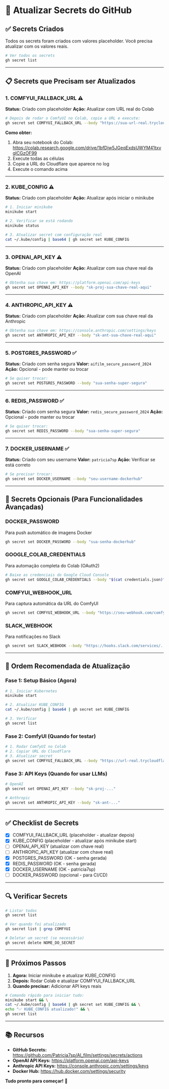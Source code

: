 # 🔐 Atualizar Secrets do GitHub

## ✅ Secrets Criados

Todos os secrets foram criados com valores placeholder. Você precisa atualizar com os valores reais.

```bash
# Ver todos os secrets
gh secret list
```

---

## 📋 Secrets que Precisam ser Atualizados

### **1. COMFYUI_FALLBACK_URL** ⚠️

**Status:** Criado com placeholder
**Ação:** Atualizar com URL real do Colab

```bash
# Depois de rodar o ComfyUI no Colab, copie a URL e execute:
gh secret set COMFYUI_FALLBACK_URL --body "https://sua-url-real.trycloudflare.com"
```

**Como obter:**
1. Abra seu notebook do Colab: https://colab.research.google.com/drive/1bfDjw5JGeqExdsUWYM41txvqlCGzOF99
2. Execute todas as células
3. Copie a URL do Cloudflare que aparece no log
4. Execute o comando acima

---

### **2. KUBE_CONFIG** ⚠️

**Status:** Criado com placeholder
**Ação:** Atualizar após iniciar o minikube

```bash
# 1. Iniciar minikube
minikube start

# 2. Verificar se está rodando
minikube status

# 3. Atualizar secret com configuração real
cat ~/.kube/config | base64 | gh secret set KUBE_CONFIG
```

---

### **3. OPENAI_API_KEY** ⚠️

**Status:** Criado com placeholder
**Ação:** Atualizar com sua chave real da OpenAI

```bash
# Obtenha sua chave em: https://platform.openai.com/api-keys
gh secret set OPENAI_API_KEY --body "sk-proj-sua-chave-real-aqui"
```

---

### **4. ANTHROPIC_API_KEY** ⚠️

**Status:** Criado com placeholder
**Ação:** Atualizar com sua chave real da Anthropic

```bash
# Obtenha sua chave em: https://console.anthropic.com/settings/keys
gh secret set ANTHROPIC_API_KEY --body "sk-ant-sua-chave-real-aqui"
```

---

### **5. POSTGRES_PASSWORD** ✅

**Status:** Criado com senha segura
**Valor:** `aifilm_secure_password_2024`
**Ação:** Opcional - pode manter ou trocar

```bash
# Se quiser trocar:
gh secret set POSTGRES_PASSWORD --body "sua-senha-super-segura"
```

---

### **6. REDIS_PASSWORD** ✅

**Status:** Criado com senha segura
**Valor:** `redis_secure_password_2024`
**Ação:** Opcional - pode manter ou trocar

```bash
# Se quiser trocar:
gh secret set REDIS_PASSWORD --body "sua-senha-super-segura"
```

---

### **7. DOCKER_USERNAME** ✅

**Status:** Criado com seu username
**Valor:** `patricia7sp`
**Ação:** Verificar se está correto

```bash
# Se precisar trocar:
gh secret set DOCKER_USERNAME --body "seu-username-dockerhub"
```

---

## 🔑 Secrets Opcionais (Para Funcionalidades Avançadas)

### **DOCKER_PASSWORD**
Para push automático de imagens Docker

```bash
gh secret set DOCKER_PASSWORD --body "sua-senha-dockerhub"
```

### **GOOGLE_COLAB_CREDENTIALS**
Para automação completa do Colab (OAuth2)

```bash
# Baixe as credenciais do Google Cloud Console
gh secret set GOOGLE_COLAB_CREDENTIALS --body "$(cat credentials.json)"
```

### **COMFYUI_WEBHOOK_URL**
Para captura automática da URL do ComfyUI

```bash
gh secret set COMFYUI_WEBHOOK_URL --body "https://seu-webhook.com/comfyui-url"
```

### **SLACK_WEBHOOK**
Para notificações no Slack

```bash
gh secret set SLACK_WEBHOOK --body "https://hooks.slack.com/services/..."
```

---

## 🚀 Ordem Recomendada de Atualização

### **Fase 1: Setup Básico (Agora)**

```bash
# 1. Iniciar Kubernetes
minikube start

# 2. Atualizar KUBE_CONFIG
cat ~/.kube/config | base64 | gh secret set KUBE_CONFIG

# 3. Verificar
gh secret list
```

### **Fase 2: ComfyUI (Quando for testar)**

```bash
# 1. Rodar ComfyUI no Colab
# 2. Copiar URL do Cloudflare
# 3. Atualizar secret
gh secret set COMFYUI_FALLBACK_URL --body "https://url-real.trycloudflare.com"
```

### **Fase 3: API Keys (Quando for usar LLMs)**

```bash
# OpenAI
gh secret set OPENAI_API_KEY --body "sk-proj-..."

# Anthropic
gh secret set ANTHROPIC_API_KEY --body "sk-ant-..."
```

---

## ✅ Checklist de Secrets

- [x] COMFYUI_FALLBACK_URL (placeholder - atualizar depois)
- [x] KUBE_CONFIG (placeholder - atualizar após minikube start)
- [ ] OPENAI_API_KEY (atualizar com chave real)
- [ ] ANTHROPIC_API_KEY (atualizar com chave real)
- [x] POSTGRES_PASSWORD (OK - senha gerada)
- [x] REDIS_PASSWORD (OK - senha gerada)
- [x] DOCKER_USERNAME (OK - patricia7sp)
- [ ] DOCKER_PASSWORD (opcional - para CI/CD)

---

## 🔍 Verificar Secrets

```bash
# Listar todos
gh secret list

# Ver quando foi atualizado
gh secret list | grep COMFYUI

# Deletar um secret (se necessário)
gh secret delete NOME_DO_SECRET
```

---

## 🎯 Próximos Passos

1. **Agora:** Iniciar minikube e atualizar KUBE_CONFIG
2. **Depois:** Rodar Colab e atualizar COMFYUI_FALLBACK_URL
3. **Quando precisar:** Adicionar API keys reais

```bash
# Comando rápido para iniciar tudo:
minikube start && \
cat ~/.kube/config | base64 | gh secret set KUBE_CONFIG && \
echo "✅ KUBE_CONFIG atualizado!" && \
gh secret list
```

---

## 📚 Recursos

- **GitHub Secrets:** https://github.com/Patricia7sp/AI_film/settings/secrets/actions
- **OpenAI API Keys:** https://platform.openai.com/api-keys
- **Anthropic API Keys:** https://console.anthropic.com/settings/keys
- **Docker Hub:** https://hub.docker.com/settings/security

**Tudo pronto para começar!** 🚀
